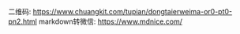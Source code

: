 二维码: https://www.chuangkit.com/tupian/dongtaierweima-or0-pt0-pn2.html
markdown转微信: https://www.mdnice.com/
